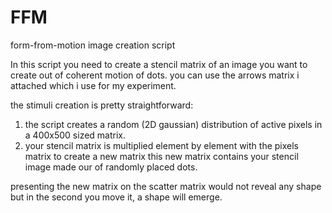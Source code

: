 FFM
===

form-from-motion image creation script

In this script you need to create a stencil matrix of an image you want to create out of coherent motion of dots.
you can use the arrows matrix i attached which i use for my experiment.

the stimuli creation is pretty straightforward:
1. the script creates a random (2D gaussian) distribution of active pixels in a 400x500 sized matrix.
2. your stencil matrix is multiplied element by element with the pixels matrix to create a new matrix
this new matrix contains your stencil image made our of randomly placed dots.

presenting the new matrix on the scatter matrix would not reveal any shape but in the second you move it, 
a shape will emerge.
